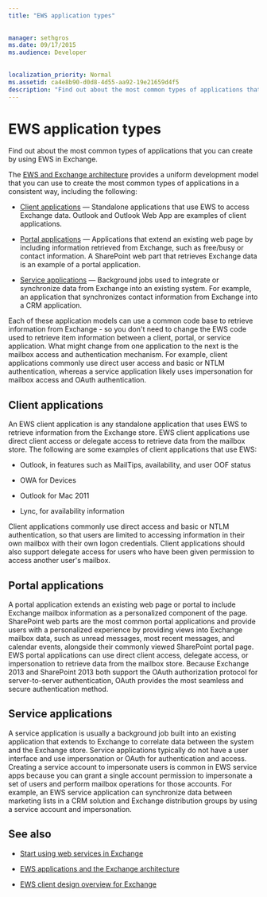 ```yaml
---
title: "EWS application types"
 
 
manager: sethgros
ms.date: 09/17/2015
ms.audience: Developer
 
 
localization_priority: Normal
ms.assetid: ca4e8b90-d0d8-4d55-aa92-19e21659d4f5
description: "Find out about the most common types of applications that you can create by using EWS in Exchange."
---
```


# EWS application types

Find out about the most common types of applications that you can create by using EWS in Exchange.
  
The [EWS and Exchange architecture](ews-applications-and-the-exchange-architecture.md) provides a uniform development model that you can use to create the most common types of applications in a consistent way, including the following: 
  
- [Client applications](#bk_clientapps) — Standalone applications that use EWS to access Exchange data. Outlook and Outlook Web App are examples of client applications. 
    
- [Portal applications](#bk_portalapps) — Applications that extend an existing web page by including information retrieved from Exchange, such as free/busy or contact information. A SharePoint web part that retrieves Exchange data is an example of a portal application. 
    
- [Service applications](#bk_serviceapps) — Background jobs used to integrate or synchronize data from Exchange into an existing system. For example, an application that synchronizes contact information from Exchange into a CRM application. 
    
Each of these application models can use a common code base to retrieve information from Exchange - so you don't need to change the EWS code used to retrieve item information between a client, portal, or service application. What might change from one application to the next is the mailbox access and authentication mechanism. For example, client applications commonly use direct user access and basic or NTLM authentication, whereas a service application likely uses impersonation for mailbox access and OAuth authentication.
  
## Client applications
<a name="bk_clientapps"> </a>

An EWS client application is any standalone application that uses EWS to retrieve information from the Exchange store. EWS client applications use direct client access or delegate access to retrieve data from the mailbox store. The following are some examples of client applications that use EWS:
  
- Outlook, in features such as MailTips, availability, and user OOF status
    
- OWA for Devices
    
- Outlook for Mac 2011
    
- Lync, for availability information
    
Client applications commonly use direct access and basic or NTLM authentication, so that users are limited to accessing information in their own mailbox with their own logon credentials. Client applications should also support delegate access for users who have been given permission to access another user's mailbox.
  
## Portal applications
<a name="bk_portalapps"> </a>

A portal application extends an existing web page or portal to include Exchange mailbox information as a personalized component of the page. SharePoint web parts are the most common portal applications and provide users with a personalized experience by providing views into Exchange mailbox data, such as unread messages, most recent messages, and calendar events, alongside their commonly viewed SharePoint portal page. EWS portal applications can use direct client access, delegate access, or impersonation to retrieve data from the mailbox store. Because Exchange 2013 and SharePoint 2013 both support the OAuth authorization protocol for server-to-server authentication, OAuth provides the most seamless and secure authentication method.
  
## Service applications
<a name="bk_serviceapps"> </a>

A service application is usually a background job built into an existing application that extends to Exchange to correlate data between the system and the Exchange store. Service applications typically do not have a user interface and use impersonation or OAuth for authentication and access. Creating a service account to impersonate users is common in EWS service apps because you can grant a single account permission to impersonate a set of users and perform mailbox operations for those accounts. For example, an EWS service application can synchronize data between marketing lists in a CRM solution and Exchange distribution groups by using a service account and impersonation.
  
## See also


- [Start using web services in Exchange](start-using-web-services-in-exchange.md)
    
- [EWS applications and the Exchange architecture](ews-applications-and-the-exchange-architecture.md)
    
- [EWS client design overview for Exchange](ews-client-design-overview-for-exchange.md)
    

